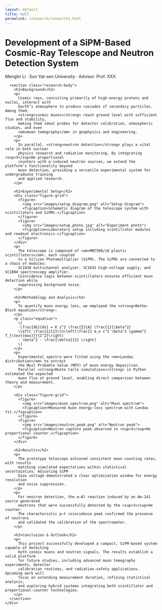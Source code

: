```yaml
---
layout: default
title: null
permalink: /research/research1.html
---
```


<html lang="en">
<head>
  <meta charset="UTF-8">
  <title>Cosmic-Ray Telescope and Neutron Signal Detection</title>
  <link rel="stylesheet" href="research.css">
  <!-- MathJax -->
  <script src="https://polyfill.io/v3/polyfill.min.js?features=es6"></script>
  <script id="MathJax-script" async
    src="https://cdn.jsdelivr.net/npm/mathjax@3/es5/tex-mml-chtml.js">
  </script>
</head>
<body>
  <div id="research-detail">
    <div class="content-card">
      <h1 class="page__title">
        Development of a SiPM-Based Cosmic-Ray Telescope and Neutron Detection System
      </h1>
      <p class="meta">Menglin Li · Sun Yat-sen University · Advisor: Prof. XXX</p>

      <section class="research-body">
        <h2>Background</h2>
        <p>
          Cosmic rays, consisting primarily of high-energy protons and nuclei, interact with 
          Earth’s atmosphere to produce cascades of secondary particles. Among them, 
          <strong>cosmic muons</strong> reach ground level with sufficient flux and stability, 
          making them ideal probes for detector calibration, atmospheric studies, and even 
          <em>muon tomography</em> in geophysics and engineering. 
        </p>
        <p>
          In parallel, <strong>neutron detection</strong> plays a vital role in both nuclear 
          physics research and radiation monitoring. By integrating <sup>3</sup>He proportional 
          counters with α-induced neutron sources, we extend the platform’s functionality beyond 
          muon detection, providing a versatile experimental system for undergraduate training 
          and applied research.
        </p>

        <h2>Experimental Setup</h2>
        <div class="figure-grid">
          <figure>
            <img src="images/setup_diagram.png" alt="Setup diagram">
            <figcaption>Schematic diagram of the telescope system with scintillators and SiPMs.</figcaption>
          </figure>
          <figure>
            <img src="images/setup_photo.jpg" alt="Experiment photo">
            <figcaption>Laboratory setup including scintillator modules and readout electronics.</figcaption>
          </figure>
        </div>
        <p>
          The telescope is composed of <em>MNT500/10 plastic scintillators</em>, each coupled 
          to a Silicon Photomultiplier (SiPM). The SiPMs are connected to a chain of modules: 
          SC1030 multichannel analyzer, SC1035 high-voltage supply, and SC1004 spectroscopy amplifier. 
          Coincidence logic between scintillators ensures efficient muon detection while 
          suppressing background noise.
        </p>

        <h2>Methodology and Analysis</h2>
        <p>
          To quantify muon energy loss, we employed the <strong>Bethe–Bloch equation</strong>:
        </p>
        <p class="equation">
          \[
          -\frac{dE}{dx} = K z^2 \frac{Z}{A} \frac{1}{\beta^2} 
          \left[ \frac{1}{2}\ln\left(\frac{2 m_e c^2 \beta^2 \gamma^2 T_{\text{max}}}{I^2}\right) 
          - \beta^2 - \frac{\delta}{2} \right]
          \]
        </p>
        <p>
          Experimental spectra were fitted using the <em>Landau distribution</em> to extract 
          the Most Probable Value (MPV) of muon energy deposition. 
          Parallel <strong>Monte Carlo simulations</strong> in Python estimated the expected 
          muon flux at ground level, enabling direct comparison between theory and measurement.
        </p>

        <div class="figure-grid">
          <figure>
            <img src="images/muon_spectrum.png" alt="Muon spectrum">
            <figcaption>Measured muon energy-loss spectrum with Landau fit.</figcaption>
          </figure>
          <figure>
            <img src="images/neutron_peak.png" alt="Neutron peak">
            <figcaption>Neutron capture peak observed in <sup>3</sup>He proportional counter.</figcaption>
          </figure>
        </div>

        <h2>Results</h2>
        <p>
          The prototype telescope achieved consistent muon counting rates, with results 
          matching simulated expectations within statistical uncertainties. Adjusting SiPM 
          bias voltage demonstrated a clear optimization window for energy resolution 
          and noise suppression.
        </p>
        <p>
          For neutron detection, the α–Al reaction induced by an Am-241 source generated 
          neutrons that were successfully detected by the <sup>3</sup>He counter. 
          The characteristic p–t coincidence peak confirmed the presence of neutrons 
          and validated the calibration of the spectrometer.
        </p>

        <h2>Conclusion & Outlook</h2>
        <p>
          This project successfully developed a compact, SiPM-based system capable of detecting 
          both cosmic muons and neutron signals. The results establish a solid platform 
          for future studies, including advanced muon tomography experiments, detector 
          calibration routines, and radiation-safety applications. Upcoming work will 
          focus on extending measurement duration, refining statistical analysis, 
          and exploring hybrid systems integrating both scintillator and proportional-counter technologies.
        </p>
      </section>
    </div>
  </div>
</body>
</html>
